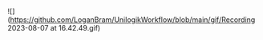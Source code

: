 ![](https://github.com/LoganBram/UnilogikWorkflow/blob/main/gif/Recording 2023-08-07 at 16.42.49.gif)
